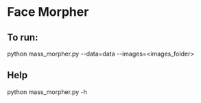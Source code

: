 # Face Morpher

## To run:

  python mass_morpher.py --data=data --images=<images_folder>


## Help

  python mass_morpher.py -h